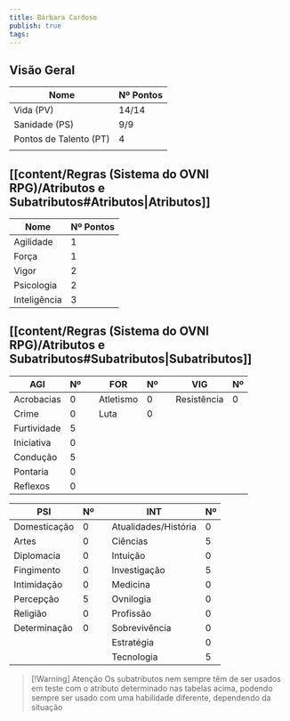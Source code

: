 ```yaml
---
title: Bárbara Cardoso
publish: true
tags:
---
```

## Visão Geral
| Nome                   | Nº Pontos |
| ---------------------- | --------- |
| Vida (PV)              | 14/14     |
| Sanidade (PS)          | 9/9       |
| Pontos de Talento (PT) | 4         |
|                        |           |

## [[content/Regras (Sistema do OVNI RPG)/Atributos e Subatributos#Atributos|Atributos]]

| Nome         | Nº Pontos |
| ------------ | --------- |
| Agilidade    | 1         |
| Força        | 1         |
| Vigor        | 2         |
| Psicologia   | 2         |
| Inteligência | 3         |

## [[content/Regras (Sistema do OVNI RPG)/Atributos e Subatributos#Subatributos|Subatributos]]

| AGI         | Nº  |     | FOR       | Nº  |     | VIG         | Nº  |
| ----------- | --- | --- | --------- | --- | --- | ----------- | --- |
| Acrobacias  | 0   |     | Atletismo | 0   |     | Resistência | 0   |
| Crime       | 0   |     | Luta      | 0   |     |             |     |
| Furtividade | 5   |     |           |     |     |             |     |
| Iniciativa  | 0   |     |           |     |     |             |     |
| Condução    | 5   |     |           |     |     |             |     |
| Pontaria    | 0   |     |           |     |     |             |     |
| Reflexos    | 0   |     |           |     |     |             |     |

| PSI          | Nº  |     | INT                  | Nº  |
| ------------ | --- | --- | -------------------- | --- |
| Domesticação | 0   |     | Atualidades/História | 0   |
| Artes        | 0   |     | Ciências             | 5   |
| Diplomacia   | 0   |     | Intuição             | 0   |
| Fingimento   | 0   |     | Investigação         | 5   |
| Intimidação  | 0   |     | Medicina             | 0   |
| Percepção    | 5   |     | Ovnilogia            | 0   |
| Religião     | 0   |     | Profissão            | 0   |
| Determinação | 0   |     | Sobrevivência        | 0   |
|              |     |     | Estratégia           | 0   |
|              |     |     | Tecnologia           | 5   |

>[!Warning] Atenção
>Os subatributos nem sempre têm de ser usados em teste com o atributo determinado nas tabelas acima, podendo sempre ser usado com uma habilidade diferente, dependendo da situação
